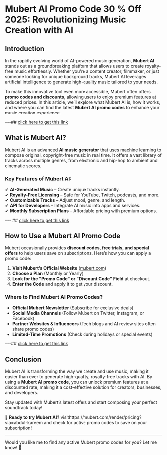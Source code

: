 # **Mubert AI Promo Code 30 % Off 2025: Revolutionizing Music Creation with AI**  

## **Introduction**  
In the rapidly evolving world of AI-powered music generation, **Mubert AI** stands out as a groundbreaking platform that allows users to create royalty-free music effortlessly. Whether you're a content creator, filmmaker, or just someone looking for unique background tracks, Mubert AI leverages artificial intelligence to generate high-quality music tailored to your needs.  

To make this innovative tool even more accessible, Mubert often offers **promo codes and discounts**, allowing users to enjoy premium features at reduced prices. In this article, we’ll explore what Mubert AI is, how it works, and where you can find the latest **Mubert AI promo codes** to enhance your music creation experience.  

---## [click here to get this link ](https://mubert.com/render/pricing?via=abdul-kareem)

## **What is Mubert AI?**  
Mubert AI is an advanced **AI music generator** that uses machine learning to compose original, copyright-free music in real time. It offers a vast library of tracks across multiple genres, from electronic and hip-hop to ambient and cinematic scores.  

### **Key Features of Mubert AI:**  
✔ **AI-Generated Music** – Create unique tracks instantly.  
✔ **Royalty-Free Licensing** – Safe for YouTube, Twitch, podcasts, and more.  
✔ **Customizable Tracks** – Adjust mood, genre, and length.  
✔ **API for Developers** – Integrate AI music into apps and services.  
✔ **Monthly Subscription Plans** – Affordable pricing with premium options.  

---  ## [click here to get this link ](https://mubert.com/render/pricing?via=abdul-kareem)


## **How to Use a Mubert AI Promo Code**  
Mubert occasionally provides **discount codes, free trials, and special offers** to help users save on subscriptions. Here’s how you can apply a promo code:  

1. **Visit Mubert’s Official Website** ([mubert.com]((https://mubert.com/render/pricing?via=abdul-kareem) ))  
2. **Choose a Plan** (Monthly or Yearly)  
3. **Look for the "Promo Code" or "Discount Code" Field** at checkout.  
4. **Enter the Code** and apply it to get your discount.  

### **Where to Find Mubert AI Promo Codes?**  
- **Official Mubert Newsletter** (Subscribe for exclusive deals)  
- **Social Media Channels** (Follow Mubert on Twitter, Instagram, or Facebook)  
- **Partner Websites & Influencers** (Tech blogs and AI review sites often share promo codes)  
- **Limited-Time Promotions** (Check during holidays or special events)  

---##  [click here to get this link ](https://mubert.com/render/pricing?via=abdul-kareem)

## **Conclusion**  
Mubert AI is transforming the way we create and use music, making it easier than ever to generate high-quality, royalty-free tracks with AI. By using a **Mubert AI promo code**, you can unlock premium features at a discounted rate, making it a cost-effective solution for creators, businesses, and developers.  

Stay updated with Mubert’s latest offers and start composing your perfect soundtrack today!  

**🚀 Ready to try Mubert AI?** visithttps://mubert.com/render/pricing?via=abdul-kareem and check for active promo codes to save on your subscription!  

---  
Would you like me to find any active Mubert promo codes for you? Let me know! 🎵
